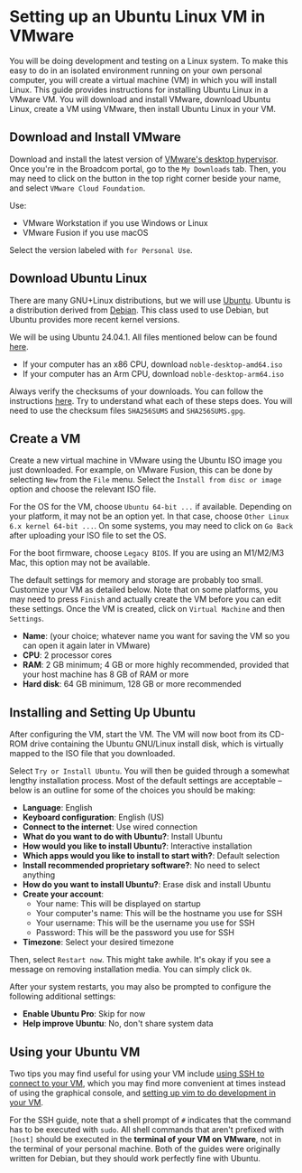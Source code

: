 Setting up an Ubuntu Linux VM in VMware
======================================

You will be doing development and testing on a Linux system. To make this easy to do in an isolated environment running on your own personal computer, you will create a virtual machine (VM) in which you will install Linux. This guide provides instructions for installing Ubuntu Linux in a VMware VM. You will download and install VMware, download Ubuntu Linux, create a VM using VMware, then install Ubuntu Linux in your VM.

Download and Install VMware
---------------------------

Download and install the latest version of [VMware's desktop hypervisor](https://www.vmware.com/products/desktop-hypervisor/workstation-and-fusion). Once you're in the Broadcom portal, go to the `My Downloads` tab. Then, you may need to click on the button in the top right corner beside your name, and select `VMware Cloud Foundation`.

Use:

- VMware Workstation if you use Windows or Linux
- VMware Fusion if you use macOS

Select the version labeled with `for Personal Use`.

Download Ubuntu Linux
---------------------

There are many GNU+Linux distributions, but we will use [Ubuntu](https://ubuntu.com/). Ubuntu is a distribution derived from [Debian](https://www.debian.org/). This class used to use Debian, but Ubuntu provides more recent kernel versions.

We will be using Ubuntu 24.04.1. All files mentioned below can be found [here](https://cdimage.ubuntu.com/noble/daily-live/current/).

- If your computer has an x86 CPU, download `noble-desktop-amd64.iso`
- If your computer has an Arm CPU, download `noble-desktop-arm64.iso`

Always verify the checksums of your downloads. You can follow the instructions [here](https://ubuntu.com/tutorials/how-to-verify-ubuntu#1-overview). Try to understand what each of these steps does. You will need to use the checksum files `SHA256SUMS` and `SHA256SUMS.gpg`.

Create a VM
-----------

Create a new virtual machine in VMware using the Ubuntu ISO image you just downloaded. For example, on VMware Fusion, this can be done by selecting `New` from the `File` menu. Select the `Install from disc or image` option and choose the relevant ISO file.

For the OS for the VM, choose `Ubuntu 64-bit ...` if available. Depending on your platform, it may not be an option yet. In that case, choose `Other Linux 6.x kernel 64-bit ...`. On some systems, you may need to click on `Go Back` after uploading your ISO file to set the OS.

For the boot firmware, choose `Legacy BIOS`. If you are using an M1/M2/M3 Mac, this option may not be available.

The default settings for memory and storage are probably too small. Customize your VM as detailed below. Note that on some platforms, you may need to press `Finish` and actually create the VM before you can edit these settings. Once the VM is created, click on `Virtual Machine` and then `Settings`.

- **Name**: (your choice; whatever name you want for saving the VM so you can open it again later in VMware)
- **CPU**: 2 processor cores
- **RAM**: 2 GB minimum; 4 GB or more highly recommended, provided that your host machine has 8 GB of RAM or more
- **Hard disk**: 64 GB minimum, 128 GB or more recommended

Installing and Setting Up Ubuntu
--------------------------------

After configuring the VM, start the VM. The VM will now boot from its CD-ROM drive containing the Ubuntu GNU/Linux install disk, which is virtually mapped to the ISO file that you downloaded.

Select `Try or Install Ubuntu`. You will then be guided through a somewhat lengthy installation process. Most of the default settings are acceptable – below is an outline for some of the choices you should be making:

- **Language**: English
- **Keyboard configuration**: English (US)
- **Connect to the internet**: Use wired connection
- **What do you want to do with Ubuntu?**: Install Ubuntu
- **How would you like to install Ubuntu?**: Interactive installation
- **Which apps would you like to install to start with?**: Default selection
- **Install recommended proprietary software?**: No need to select anything
- **How do you want to install Ubuntu?**: Erase disk and install Ubuntu
- **Create your account**:
    - Your name: This will be displayed on startup
    - Your computer's name: This will be the hostname you use for SSH
    - Your username: This will be the username you use for SSH
    - Password: This will be the password you use for SSH
- **Timezone**: Select your desired timezone

Then, select `Restart now`. This might take awhile. It's okay if you see a message on removing installation media. You can simply click `Ok`.

After your system restarts, you may also be prompted to configure the following additional settings:

- **Enable Ubuntu Pro**: Skip for now
- **Help improve Ubuntu**: No, don't share system data

Using your Ubuntu VM
--------------------

Two tips you may find useful for using your VM include [using SSH to connect to your VM](https://cs4118.github.io/dev-guides/vm-ssh.html), which you may find more convenient at times instead of using the graphical console, and [setting up vim to do development in your VM](https://cs4118.github.io/dev-guides/vim-workflow.html).

For the SSH guide, note that a shell prompt of `#` indicates that the command has to be executed with `sudo`. All shell commands that aren't prefixed with `[host]` should be executed in the **terminal of your VM on VMware**, not in the terminal of your personal machine. Both of the guides were originally written for Debian, but they should work perfectly fine with Ubuntu.
